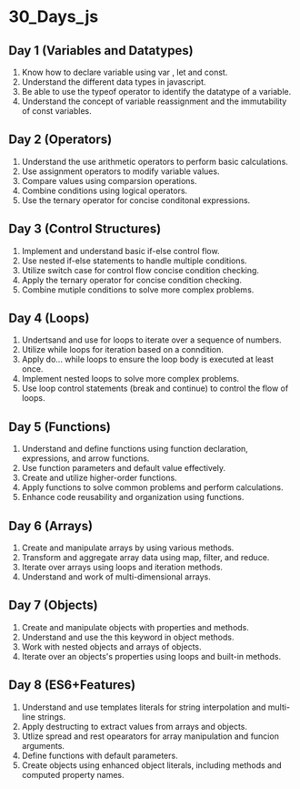 # 30_Days_js

## Day 1 (Variables and Datatypes)

1) Know how to declare variable using var , let and const.
2) Understand the different data types in javascript.
3) Be able to use the typeof operator to identify  the datatype of a variable.
4) Understand the concept of variable reassignment and the immutability of const variables.



## Day 2 (Operators)

1) Understand the use arithmetic operators to perform basic calculations.
2) Use assignment operators to modify variable values.
3) Compare values using comparsion operations.
4) Combine conditions using logical operators.
5) Use the ternary operator for concise conditonal expressions.



## Day 3 (Control Structures)

1) Implement and understand basic if-else control flow.
2) Use nested if-else statements to handle multiple conditions.
3) Utilize switch case for control flow concise condition checking.
4) Apply the ternary operator for concise condition checking.
5) Combine mutiple conditions to solve more complex problems.



## Day 4 (Loops)

1) Undertsand and use for loops to iterate over a sequence of numbers.
2) Utilize while loops for iteration based on a conndition.
3) Apply do... while loops to ensure the loop body is executed at least once.
4) Implement nested loops to solve more complex problems.
5) Use loop control statements (break and continue) to control the flow of loops.



## Day 5 (Functions)

1) Understand and define functions using function declaration, expressions, and arrow functions.
2) Use function parameters and default value effectively.
3) Create and utilize higher-order functions.
4) Apply functions to solve common problems and perform calculations.
5) Enhance code reusability and organization using functions.



## Day 6 (Arrays)

1) Create and manipulate arrays by using various methods.
2) Transform and aggregate array data using map, filter, and reduce.
3) Iterate over arrays using loops and iteration methods.
4) Understand and work of multi-dimensional arrays.



## Day 7 (Objects)

1) Create and manipulate objects with properties and methods.
2) Understand and use the this keyword in object methods.
3) Work with nested objects and arrays of objects.
4) Iterate over an objects's properties using loops and built-in methods.



## Day 8 (ES6+Features)

1) Understand and use templates literals for string interpolation and multi-line strings.
2) Apply destructing to extract values from arrays and objects.
3) Utlize spread and rest opearators for array manipulation and funcion arguments.
4) Define functions with default parameters.
5) Create objects using enhanced object literals, including methods and computed property names.

   
